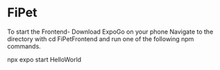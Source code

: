 # FiPet

To start the Frontend-
Download ExpoGo on your phone
Navigate to the directory with cd FiPetFrontend and run one of the following npm commands.

npx expo start
HelloWorld